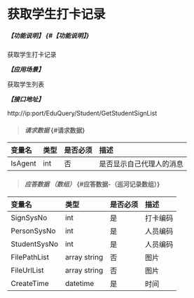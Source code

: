 # 获取学生打卡记录

##### _【功能说明】_ {#【功能说明】}

获取学生打卡记录

_**【应用场景】**_

获取学生列表

_**【接口地址】**_

http://ip:port/EduQuery/Student/GetStudentSignList

> #### _请求数据_ {#请求数据}

| 变量名 | 类型 | 是否必须 | 描述 |
| :--- | :--- | :--- | :--- |
| IsAgent | int | 否 | 是否显示自己代理人的消息 |


> #### _应答数据 （数组）_ {#应答数据-（巡河记录数组）}

| 变量名 | 类型 | 是否必须 | 描述 |
| :--- | :--- | :--- | :--- |
| SignSysNo| int| 是 | 打卡编码 |
| PersonSysNo| int| 是 | 人员编码 |
| StudentSysNo| int| 是 | 人员编码 |
| FilePathList|array string| 否 | 图片|
| FileUrlList|array string| 否 | 图片|
| CreateTime| datetime| 是 | 时间 |














